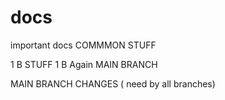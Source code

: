# docs
important docs
COMMMON STUFF

 1 B STUFF
 1 B Again
MAIN BRANCH

MAIN BRANCH CHANGES  ( need by all branches)


